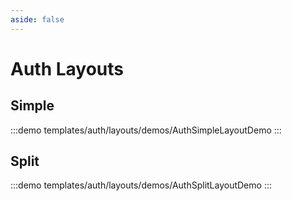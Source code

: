 ```yaml
---
aside: false
---
```


<script setup>
import AuthSimpleLayoutDemo from './demos/AuthSimpleLayoutDemo.vue'
import AuthSplitLayoutDemo from './demos/AuthSplitLayoutDemo.vue'
</script>

# Auth Layouts

## Simple

:::demo templates/auth/layouts/demos/AuthSimpleLayoutDemo
<AuthSimpleLayoutDemo />
:::

## Split

:::demo templates/auth/layouts/demos/AuthSplitLayoutDemo
<AuthSplitLayoutDemo />
:::
